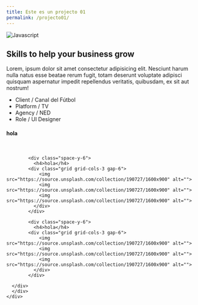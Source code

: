 ```yaml
---
title: Este es un projecto 01
permalink: /projecto01/
---
```


<div class="bg04 py-24 bg-gray-800 text-white ">
    <div class="container mx-auto max-w-screen-xl ">
      <div class="grid grid-cols-3 gap-12 items-center">
        <div class="space-y-6">
            <img class="h-4 lg:h-auto" src="https://prismic-io.s3.amazonaws.com/dudos-website/a2d13cc4-a970-4f38-8f6e-ab074ca02c0f_Icon+ionic-logo-javascript.svg?auto=format%2Ccompress&amp;fit=max&amp;q=50" alt="Javascript" />
            <div class="text-3xl"><h2 data-unsp-sanitized="clean">Skills to help your business grow</h2></div>
            <p> Lorem, ipsum dolor sit amet consectetur adipisicing elit. Nesciunt harum nulla natus esse beatae rerum fugit, totam deserunt voluptate adipisci quisquam aspernatur impedit repellendus veritatis, quibusdam, ex sit aut nostrum! </p>
            <ul class="text-xs">
              <li>Client / Canal del Fútbol</li>
              <li>Platform / TV</li>
              <li>Agency / NED</li>
              <li>Role / UI Designer</li>
            </ul>
          </div>
        <div class="grid grid-cols-1 col-gap-6 space-y-6 col-span-2">
            <div class="space-y-6">
              <h4>hola</h4>
            <div class="grid grid-cols-3 gap-6">
                <img src="https://source.unsplash.com/collection/190727/1600x900" alt="">
                <img src="https://source.unsplash.com/collection/190727/1600x900" alt="">
                <img src="https://source.unsplash.com/collection/190727/1600x900" alt="">
              </div>
            </div>

            <div class="space-y-6">
              <h4>hola</h4>
            <div class="grid grid-cols-3 gap-6">
                <img src="https://source.unsplash.com/collection/190727/1600x900" alt="">
                <img src="https://source.unsplash.com/collection/190727/1600x900" alt="">
                <img src="https://source.unsplash.com/collection/190727/1600x900" alt="">
              </div>
            </div>

            <div class="space-y-6">
              <h4>hola</h4>
            <div class="grid grid-cols-3 gap-6">
                <img src="https://source.unsplash.com/collection/190727/1600x900" alt="">
                <img src="https://source.unsplash.com/collection/190727/1600x900" alt="">
                <img src="https://source.unsplash.com/collection/190727/1600x900" alt="">
              </div>
            </div>

      </div>
      </div>
    </div>
  </div>